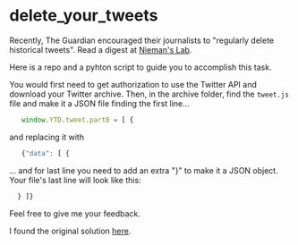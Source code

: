 # delete_your_tweets

Recently, The Guardian encouraged their journalists to "regularly delete historical tweets". Read a digest at [Nieman's Lab](https://www.niemanlab.org/2022/05/think-carefully-before-you-quote-tweet-the-guardian-releases-new-social-media-guidelines-for-staff/).

Here is a repo and a pyhton script to guide you to accomplish this task.

You would first need to get authorization to use the Twitter API and download your Twitter archive. Then, in the archive folder, find the `tweet.js` file and make it a JSON file finding the first line...

```javascript
   window.YTD.tweet.part0 = [ {
```

and replacing it with

```javascript
   {"data": [ {
```

... and for last line you need to add an extra "}" to make it a JSON object. Your file's last line will look like this:

```javascript
  } ]}
```

Feel free to give me your feedback.

I found the original solution [here](https://dev.to/3zadessg/deleting-old-tweets-using-python-twitter-api-for-a-date-range-1a23).
